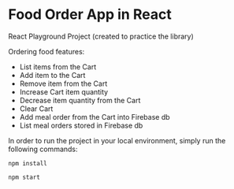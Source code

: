 # Food Order App in React

React Playground Project (created to practice the library)

Ordering food features:
- List items from the Cart
- Add item to the Cart
- Remove item from the Cart
- Increase Cart item quantity
- Decrease item quantity from the Cart
- Clear Cart
- Add meal order from the Cart into Firebase db
- List meal orders stored in Firebase db

In order to run the project in your local environment, simply run the following commands:

`npm install`

`npm start`
